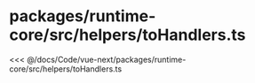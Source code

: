 # packages/runtime-core/src/helpers/toHandlers.ts

<<< @/docs/Code/vue-next/packages/runtime-core/src/helpers/toHandlers.ts
